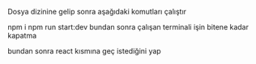 Dosya dizinine gelip
sonra aşağıdaki komutları çalıştır

npm i
npm run start:dev
bundan sonra çalışan terminali işin bitene kadar kapatma


bundan sonra react kısmına geç istediğini yap